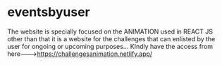 # eventsbyuser
The website is specially focused on the ANIMATION used in REACT JS other than that it is a website for the challenges that can enlisted by the user for ongoing or upcoming purposes...
KIndly have the access from here--->https://challengesanimation.netlify.app/
